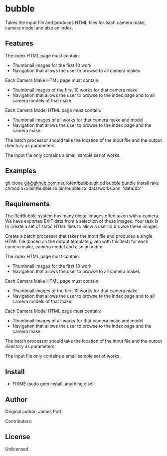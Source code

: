 bubble
===========

Takes the input file and produces HTML files for each camera make, camera model and also an index.

Features
--------

The index HTML page must contain:
- Thumbnail images for the first 10 work
- Navigation that allows the user to browse to all camera makes

Each Camera Make HTML page must contain:
- Thumbnail images of the first 10 works for that camera make
- Navigation that allows the user to browse to the index page and to all camera models of that make

Each Camera Model HTML page must contain:
- Thumbnail images of all works for that camera make and model
- Navigation that allows the user to browse to the index page and the camera make

The batch processor should take the location of the input file and the output directory as parameters.

The input file only contains a small sample set of works.

Examples
--------

git clone git@github.com:neurofen/bubble.git
cd bubble
bundle install
rake
chmod a+x bin/bubble.rb
bin/bubble.rb 'data/works.xml' 'data/db'

Requirements
------------

The RedBubble system has many digital images often taken with a camera. We have exported EXIF data from a selection of these images.
Your task is to create a set of static HTML files to allow a user to browse these images.

Create a batch processor that takes the input file and produces a single HTML file (based on the output template given with this test) for each camera make, camera model and also an index.

The index HTML page must contain:
- Thumbnail images for the first 10 work
- Navigation that allows the user to browse to all camera makes

Each Camera Make HTML page must contain:
- Thumbnail images of the first 10 works for that camera make
- Navigation that allows the user to browse to the index page and to all camera models of that make

Each Camera Model HTML page must contain:
- Thumbnail images of all works for that camera make and model
- Navigation that allows the user to browse to the index page and the camera make

The batch processor should take the location of the input file and the output directory as parameters.

The input file only contains a small sample set of works.

Install
-------

* FIXME (sudo gem install, anything else)

Author
------

Original author: James Pott

Contributors:


License
-------

Unlicensed
